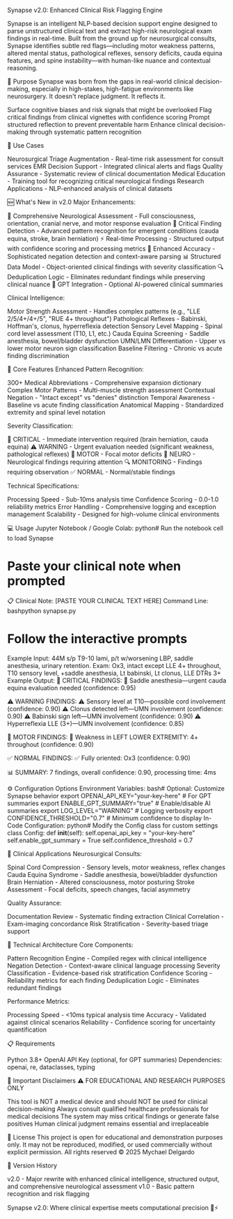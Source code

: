 Synapse v2.0: Enhanced Clinical Risk Flagging Engine

Synapse is an intelligent NLP-based decision support engine designed to parse unstructured clinical text and extract high-risk neurological exam findings in real-time. Built from the ground up for neurosurgical consults, Synapse identifies subtle red flags—including motor weakness patterns, altered mental status, pathological reflexes, sensory deficits, cauda equina features, and spine instability—with human-like nuance and contextual reasoning.

🎯 Purpose
Synapse was born from the gaps in real-world clinical decision-making, especially in high-stakes, high-fatigue environments like neurosurgery. It doesn't replace judgment. It reflects it.

Surface cognitive biases and risk signals that might be overlooked
Flag critical findings from clinical vignettes with confidence scoring
Prompt structured reflection to prevent preventable harm
Enhance clinical decision-making through systematic pattern recognition


🔧 Use Cases

Neurosurgical Triage Augmentation - Real-time risk assessment for consult services
EMR Decision Support - Integrated clinical alerts and flags
Quality Assurance - Systematic review of clinical documentation
Medical Education - Training tool for recognizing critical neurological findings
Research Applications - NLP-enhanced analysis of clinical datasets


🆕 What's New in v2.0
Major Enhancements:

🧠 Comprehensive Neurological Assessment - Full consciousness, orientation, cranial nerve, and motor response evaluation
🚨 Critical Finding Detection - Advanced pattern recognition for emergent conditions (cauda equina, stroke, brain herniation)
⚡ Real-time Processing - Structured output with confidence scoring and processing metrics
🎯 Enhanced Accuracy - Sophisticated negation detection and context-aware parsing
📊 Structured Data Model - Object-oriented clinical findings with severity classification
🔍 Deduplication Logic - Eliminates redundant findings while preserving clinical nuance
🔗 GPT Integration - Optional AI-powered clinical summaries

Clinical Intelligence:

Motor Strength Assessment - Handles complex patterns (e.g., "LLE 2/5/4+/4+/5", "RUE 4+ throughout")
Pathological Reflexes - Babinski, Hoffman's, clonus, hyperreflexia detection
Sensory Level Mapping - Spinal cord level assessment (T10, L1, etc.)
Cauda Equina Screening - Saddle anesthesia, bowel/bladder dysfunction
UMN/LMN Differentiation - Upper vs lower motor neuron sign classification
Baseline Filtering - Chronic vs acute finding discrimination


🚀 Core Features
Enhanced Pattern Recognition:

300+ Medical Abbreviations - Comprehensive expansion dictionary
Complex Motor Patterns - Multi-muscle strength assessment
Contextual Negation - "Intact except" vs "denies" distinction
Temporal Awareness - Baseline vs acute finding classification
Anatomical Mapping - Standardized extremity and spinal level notation

Severity Classification:

🚨 CRITICAL - Immediate intervention required (brain herniation, cauda equina)
⚠️ WARNING - Urgent evaluation needed (significant weakness, pathological reflexes)
🦴 MOTOR - Focal motor deficits
🧠 NEURO - Neurological findings requiring attention
🔍 MONITORING - Findings requiring observation
✅ NORMAL - Normal/stable findings

Technical Specifications:

Processing Speed - Sub-10ms analysis time
Confidence Scoring - 0.0-1.0 reliability metrics
Error Handling - Comprehensive logging and exception management
Scalability - Designed for high-volume clinical environments


💻 Usage
Jupyter Notebook / Google Colab:
python# Run the notebook cell to load Synapse
# Paste your clinical note when prompted

📋 Clinical Note: [PASTE YOUR CLINICAL TEXT HERE]
Command Line:
bashpython synapse.py
# Follow the interactive prompts
Example Input:
44M s/p T9-10 lami, p/t w/worsening LBP, saddle anesthesia, urinary retention.
Exam: Ox3, intact except LLE 4+ throughout, T10 sensory level, +saddle anesthesia, 
Lt babinski, Lt clonus, LLE DTRs 3+
Example Output:
🚨 CRITICAL FINDINGS:
  🚨 Saddle anesthesia—urgent cauda equina evaluation needed (confidence: 0.95)

⚠️ WARNING FINDINGS:
  ⚠️ Sensory level at T10—possible cord involvement (confidence: 0.90)
  ⚠️ Clonus detected left—UMN involvement (confidence: 0.90)
  ⚠️ Babinski sign left—UMN involvement (confidence: 0.90)
  ⚠️ Hyperreflexia LLE (3+)—UMN involvement (confidence: 0.85)

🦴 MOTOR FINDINGS:
  🦴 Weakness in LEFT LOWER EXTREMITY: 4+ throughout (confidence: 0.90)

✅ NORMAL FINDINGS:
  ✅ Fully oriented: Ox3 (confidence: 0.90)

📊 SUMMARY: 7 findings, overall confidence: 0.90, processing time: 4ms

⚙️ Configuration Options
Environment Variables:
bash# Optional: Customize Synapse behavior
export OPENAI_API_KEY="your-key-here"           # For GPT summaries
export ENABLE_GPT_SUMMARY="true"                # Enable/disable AI summaries
export LOG_LEVEL="WARNING"                      # Logging verbosity
export CONFIDENCE_THRESHOLD="0.7"               # Minimum confidence to display
In-Code Configuration:
python# Modify the Config class for custom settings
class Config:
    def __init__(self):
        self.openai_api_key = "your-key-here"
        self.enable_gpt_summary = True
        self.confidence_threshold = 0.7

🏥 Clinical Applications
Neurosurgical Consults:

Spinal Cord Compression - Sensory levels, motor weakness, reflex changes
Cauda Equina Syndrome - Saddle anesthesia, bowel/bladder dysfunction
Brain Herniation - Altered consciousness, motor posturing
Stroke Assessment - Focal deficits, speech changes, facial asymmetry

Quality Assurance:

Documentation Review - Systematic finding extraction
Clinical Correlation - Exam-imaging concordance
Risk Stratification - Severity-based triage support


🔬 Technical Architecture
Core Components:

Pattern Recognition Engine - Compiled regex with clinical intelligence
Negation Detection - Context-aware clinical language processing
Severity Classification - Evidence-based risk stratification
Confidence Scoring - Reliability metrics for each finding
Deduplication Logic - Eliminates redundant findings

Performance Metrics:

Processing Speed - <10ms typical analysis time
Accuracy - Validated against clinical scenarios
Reliability - Confidence scoring for uncertainty quantification


📋 Requirements

Python 3.8+
OpenAI API Key (optional, for GPT summaries)
Dependencies: openai, re, dataclasses, typing


🚨 Important Disclaimers
⚠️ FOR EDUCATIONAL AND RESEARCH PURPOSES ONLY

This tool is NOT a medical device and should NOT be used for clinical decision-making
Always consult qualified healthcare professionals for medical decisions
The system may miss critical findings or generate false positives
Human clinical judgment remains essential and irreplaceable


📜 License
This project is open for educational and demonstration purposes only.
It may not be reproduced, modified, or used commercially without explicit permission.
All rights reserved © 2025 Mychael Delgardo

🔄 Version History

v2.0 - Major rewrite with enhanced clinical intelligence, structured output, and comprehensive neurological assessment
v1.0 - Basic pattern recognition and risk flagging


Synapse v2.0: Where clinical expertise meets computational precision 🧠⚡
